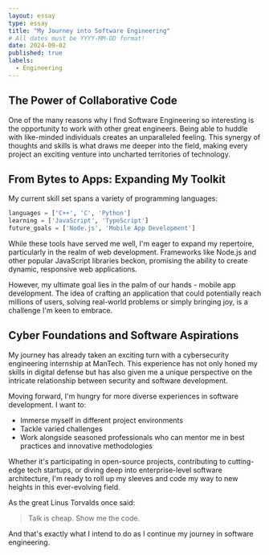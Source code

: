 ```yaml
---
layout: essay
type: essay
title: "My Journey into Software Engineering"
# All dates must be YYYY-MM-DD format!
date: 2024-09-02
published: true
labels:
  - Engineering
---
```


## The Power of Collaborative Code

One of the many reasons why I find Software Engineering so interesting is the opportunity to work with other great engineers. Being able to huddle with like-minded individuals creates an unparalleled feeling. This synergy of thoughts and skills is what draws me deeper into the field, making every project an exciting venture into uncharted territories of technology.

## From Bytes to Apps: Expanding My Toolkit

My current skill set spans a variety of programming languages:

```python
languages = ['C++', 'C', 'Python']
learning = ['JavaScript', 'TypeScript']
future_goals = ['Node.js', 'Mobile App Development']
```

While these tools have served me well, I'm eager to expand my repertoire, particularly in the realm of web development. Frameworks like Node.js and other popular JavaScript libraries beckon, promising the ability to create dynamic, responsive web applications. 

However, my ultimate goal lies in the palm of our hands - mobile app development. The idea of crafting an application that could potentially reach millions of users, solving real-world problems or simply bringing joy, is a challenge I'm keen to embrace.

## Cyber Foundations and Software Aspirations

My journey has already taken an exciting turn with a cybersecurity engineering internship at ManTech. This experience has not only honed my skills in digital defense but has also given me a unique perspective on the intricate relationship between security and software development.

Moving forward, I'm hungry for more diverse experiences in software development. I want to:

- Immerse myself in different project environments
- Tackle varied challenges
- Work alongside seasoned professionals who can mentor me in best practices and innovative methodologies

Whether it's participating in open-source projects, contributing to cutting-edge tech startups, or diving deep into enterprise-level software architecture, I'm ready to roll up my sleeves and code my way to new heights in this ever-evolving field.

As the great Linus Torvalds once said:

> Talk is cheap. Show me the code.

And that's exactly what I intend to do as I continue my journey in software engineering.
